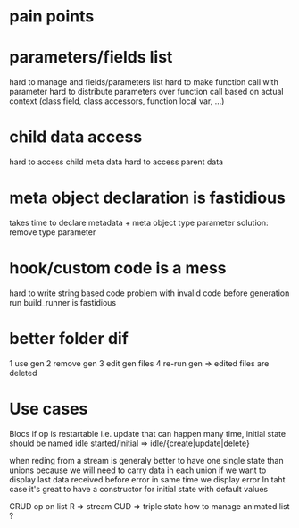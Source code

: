 # pain points

# parameters/fields list
  hard to manage and fields/parameters list
  hard to make function call with parameter
  hard to distribute parameters over function call based on actual context (class field, class accessors, function local var, ...)

# child data access
  hard to access child meta data
  hard to access parent data

# meta object declaration is fastidious
  takes time to declare metadata + meta object type parameter
  solution: remove type parameter

# hook/custom code is a mess
  hard to write string based code
  problem with invalid code before generation run
  build_runner is fastidious

# better folder dif
1 use gen
2 remove gen
3 edit gen files
4 re-run gen
=> edited files are deleted



# Use cases

Blocs
if op is restartable i.e. update that can happen many time,
initial state should be named idle
started/initial => idle/{create|update|delete}

when reding from a stream is generaly better to have one single state than unions because we will need to carry data in each union if we want to display last data received before error in same time we display error
In taht case it's great to have a constructor for initial state with default values

CRUD op on list
  R => stream
  CUD => triple state
how to manage animated list ?